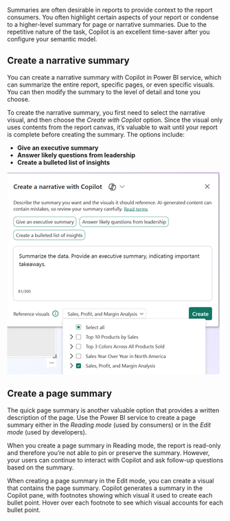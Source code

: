 Summaries are often desirable in reports to provide context to the report consumers. You often highlight certain aspects of your report or condense to a higher-level summary for page or narrative summaries. Due to the repetitive nature of the task, Copilot is an excellent time-saver after you configure your semantic model.

## Create a narrative summary

You can create a narrative summary with Copilot in Power BI service, which can summarize the entire report, specific pages, or even specific visuals. You can then modify the summary to the level of detail and tone you choose.

To create the narrative summary, you first need to select the narrative visual, and then choose the *Create with Copilot* option. Since the visual only uses contents from the report canvas, it’s valuable to wait until your report is complete before creating the summary. The options include:

- **Give an executive summary**
- **Answer likely questions from leadership**
- **Create a bulleted list of insights**

![A screenshot of the Create a narrative with Copilot dialog and the options previously described.](../media/create-reports-6.png)

## Create a page summary

The quick page summary is another valuable option that provides a written description of the page. Use the Power BI service to create a page summary either in the *Reading mode* (used by consumers) or in the *Edit mode* (used by developers).

When you create a page summary in Reading mode, the report is read-only and therefore you’re not able to pin or preserve the summary. However, your users can continue to interact with Copilot and ask follow-up questions based on the summary.

When creating a page summary in the Edit mode, you can create a visual that contains the page summary. Copilot generates a summary in the Copilot pane, with footnotes showing which visual it used to create each bullet point. Hover over each footnote to see which visual accounts for each bullet point.
